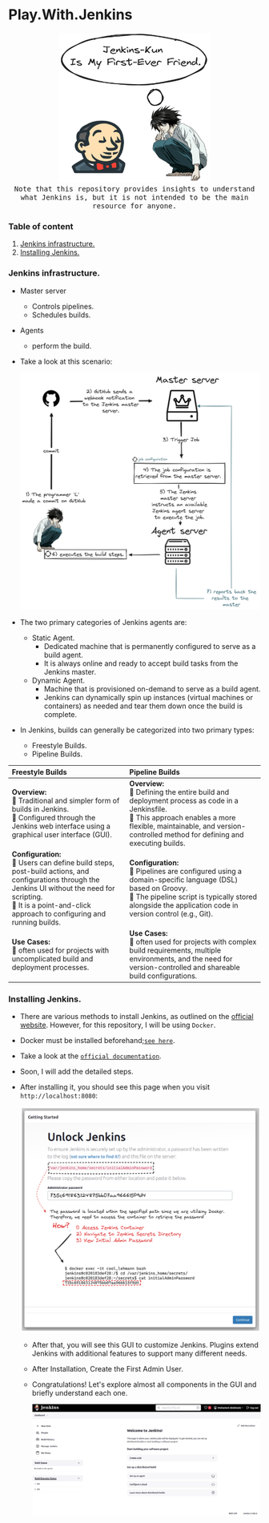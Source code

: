 # Play.With.Jenkins



<p align="center">
  <img src="assets/Jenkins-Kun.png"  width="300px" height="300px">
  <br>
   <samp>
    Note that this repository provides insights to understand what Jenkins is, but it is not intended to be the main resource for anyone.
  </samp>  
</p>



### Table of content

1. [Jenkins infrastructure.](#desc0)
2. [Installing Jenkins.](#desc1)
 

<a name="desc0"></a>
### Jenkins infrastructure.

- Master server
   - Controls pipelines.
   - Schedules builds.
- Agents
   - perform the build.
-  Take a look at this scenario:

   <img alt="Intro" src="assets/Intro.png">
- The two primary categories of Jenkins agents are:
  - Static Agent.
    - Dedicated machine that is permanently configured to serve as a build agent.
    - It is always online and ready to accept build tasks from the Jenkins master.
  - Dynamic Agent.
    - Machine that is provisioned on-demand to serve as a build agent.
    - Jenkins can dynamically spin up instances (virtual machines or containers) as needed and tear them down once the build is complete.
- In Jenkins, builds can generally be categorized into two primary types:
   - Freestyle Builds.
   - Pipeline Builds.

 
| **Freestyle Builds** | **Pipeline Builds** |
|:---|:---|
| **Overview:**<br>🐧 Traditional and simpler form of builds in Jenkins.<br>🐧 Configured through the Jenkins web interface using a graphical user interface (GUI). | **Overview:**<br>🐧 Defining the entire build and deployment process as code in a Jenkinsfile.<br>🐧 This approach enables a more flexible, maintainable, and version-controlled method for defining and executing builds. |
| **Configuration:**<br>🐧 Users can define build steps, post-build actions, and configurations through the Jenkins UI without the need for scripting.<br>🐧 It is a point-and-click approach to configuring and running builds. | **Configuration:**<br>🐧 Pipelines are configured using a domain-specific language (DSL) based on Groovy.<br>🐧 The pipeline script is typically stored alongside the application code in version control (e.g., Git). |
| **Use Cases:**<br>🐧 often used for projects with uncomplicated build and deployment processes. | **Use Cases:**<br>🐧 often used for projects with complex build requirements, multiple environments, and the need for version-controlled and shareable build configurations. |



<a name="desc1"></a>
### Installing Jenkins.
- There are various methods to install Jenkins, as outlined on the [official website](https://www.jenkins.io/doc/book/installing/). However, for this repository, I will be using ```Docker```.
- Docker must be installed beforehand;[```see here```](https://github.com/Mohamed-abdalazez/DockerInDeep#desc7).
- Take a look at the [```official documentation```](https://github.com/jenkinsci/docker/blob/master/README.md).
- Soon, I will add the detailed steps.
- After installing it, you should see this page when you visit ```http://localhost:8080```:

  <img alt="Getting Started" src="assets/Getting_Started.png">

    - After that, you will see this GUI to customize Jenkins. Plugins extend Jenkins with additional features to support many different needs.
    - After Installation, Create the First Admin User.
    - Congratulations! Let's explore almost all components in the GUI and briefly understand each one.

       <img alt="Welcome" src="assets/Welcome.png">
